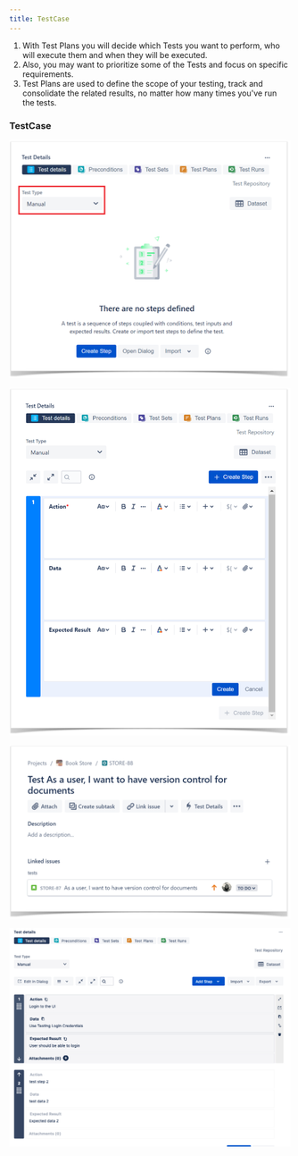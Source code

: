 ```yaml
---
title: TestCase
---
```

1. With Test Plans you will decide which Tests you want to perform, who will execute them and when they will be executed.  
2. Also, you may want to prioritize some of the Tests and focus on specific requirements.  
3. Test Plans are used to define the scope of your testing, track and consolidate the related results, no matter how many times you've run the tests.
### TestCase 
![XrayTypes.png](./static/TestCase1.png)

![XrayTypes.png](./static/TestCase2.png)

![XrayTypes.png](./static/TestCase3.png)

![XrayTypes.png](./static/TestCase.png)